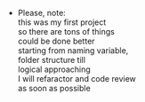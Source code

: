 * Please, note: \
 this was my first project \
 so there are tons of things \
 could be done better \
 starting from naming variable,\
 folder structure till \
 logical approaching \
 I will refaractor and code review \
 as soon as possible
